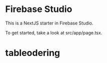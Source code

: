 # Firebase Studio

This is a NextJS starter in Firebase Studio.

To get started, take a look at src/app/page.tsx.
# tableodering
